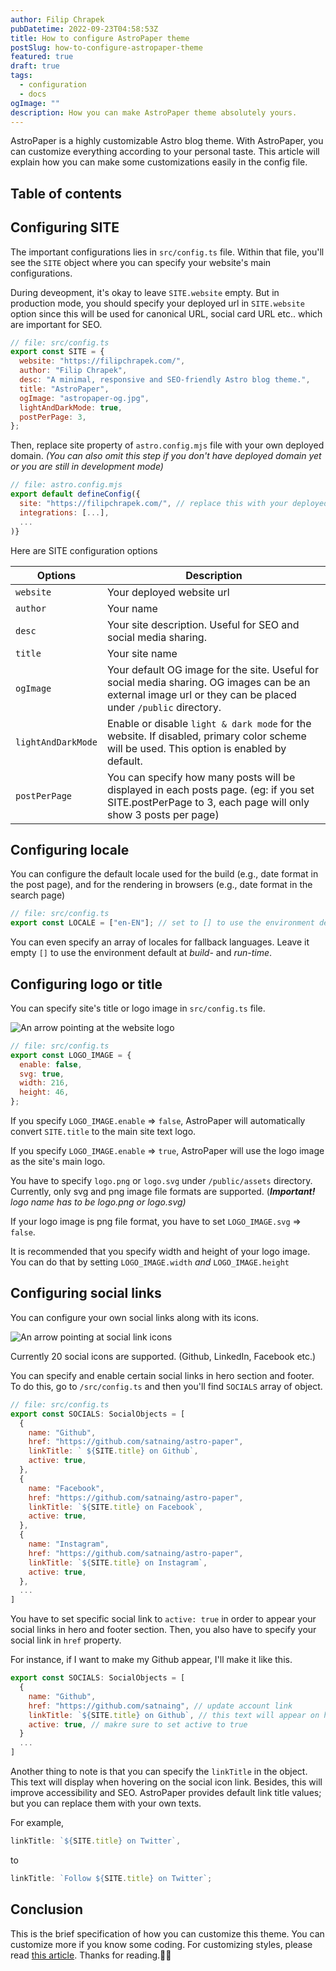 ```yaml
---
author: Filip Chrapek
pubDatetime: 2022-09-23T04:58:53Z
title: How to configure AstroPaper theme
postSlug: how-to-configure-astropaper-theme
featured: true
draft: true
tags:
  - configuration
  - docs
ogImage: ""
description: How you can make AstroPaper theme absolutely yours.
---
```


AstroPaper is a highly customizable Astro blog theme. With AstroPaper, you can customize everything according to your personal taste. This article will explain how you can make some customizations easily in the config file.

## Table of contents

## Configuring SITE

The important configurations lies in `src/config.ts` file. Within that file, you'll see the `SITE` object where you can specify your website's main configurations.

During deveopment, it's okay to leave `SITE.website` empty. But in production mode, you should specify your deployed url in `SITE.website` option since this will be used for canonical URL, social card URL etc.. which are important for SEO.

```js
// file: src/config.ts
export const SITE = {
  website: "https://filipchrapek.com/",
  author: "Filip Chrapek",
  desc: "A minimal, responsive and SEO-friendly Astro blog theme.",
  title: "AstroPaper",
  ogImage: "astropaper-og.jpg",
  lightAndDarkMode: true,
  postPerPage: 3,
};
```

Then, replace site property of `astro.config.mjs` file with your own deployed domain. _(You can also omit this step if you don't have deployed domain yet or you are still in development mode)_

```js
// file: astro.config.mjs
export default defineConfig({
  site: "https://filipchrapek.com/", // replace this with your deployed domain
  integrations: [...],
  ...
)}
```

Here are SITE configuration options

| Options            | Description                                                                                                                                                  |
| ------------------ | ------------------------------------------------------------------------------------------------------------------------------------------------------------ |
| `website`          | Your deployed website url                                                                                                                                    |
| `author`           | Your name                                                                                                                                                    |
| `desc`             | Your site description. Useful for SEO and social media sharing.                                                                                              |
| `title`            | Your site name                                                                                                                                               |
| `ogImage`          | Your default OG image for the site. Useful for social media sharing. OG images can be an external image url or they can be placed under `/public` directory. |
| `lightAndDarkMode` | Enable or disable `light & dark mode` for the website. If disabled, primary color scheme will be used. This option is enabled by default.                    |
| `postPerPage`      | You can specify how many posts will be displayed in each posts page. (eg: if you set SITE.postPerPage to 3, each page will only show 3 posts per page)       |

## Configuring locale

You can configure the default locale used for the build (e.g., date format in the post page), and for the rendering in browsers (e.g., date format in the search page)

```js
// file: src/config.ts
export const LOCALE = ["en-EN"]; // set to [] to use the environment default
```

You can even specify an array of locales for fallback languages. Leave it empty `[]` to use the environment default at _build-_ and _run-time_.

## Configuring logo or title

You can specify site's title or logo image in `src/config.ts` file.

![An arrow pointing at the website logo](https://res.cloudinary.com/noezectz/v1663911318/astro-paper/AstroPaper-logo-config_goff5l.png)

```js
// file: src/config.ts
export const LOGO_IMAGE = {
  enable: false,
  svg: true,
  width: 216,
  height: 46,
};
```

If you specify `LOGO_IMAGE.enable` => `false`, AstroPaper will automatically convert `SITE.title` to the main site text logo.

If you specify `LOGO_IMAGE.enable` => `true`, AstroPaper will use the logo image as the site's main logo.

You have to specify `logo.png` or `logo.svg` under `/public/assets` directory. Currently, only svg and png image file formats are supported. (**_Important!_** _logo name has to be logo.png or logo.svg)_

If your logo image is png file format, you have to set `LOGO_IMAGE.svg` => `false`.

It is recommended that you specify width and height of your logo image. You can do that by setting `LOGO_IMAGE.width` _and_ `LOGO_IMAGE.height`

## Configuring social links

You can configure your own social links along with its icons.

![An arrow pointing at social link icons](https://res.cloudinary.com/noezectz/v1663914759/astro-paper/astro-paper-socials_tkcjgq.png)

Currently 20 social icons are supported. (Github, LinkedIn, Facebook etc.)

You can specify and enable certain social links in hero section and footer. To do this, go to `/src/config.ts` and then you'll find `SOCIALS` array of object.

```js
// file: src/config.ts
export const SOCIALS: SocialObjects = [
  {
    name: "Github",
    href: "https://github.com/satnaing/astro-paper",
    linkTitle: ` ${SITE.title} on Github`,
    active: true,
  },
  {
    name: "Facebook",
    href: "https://github.com/satnaing/astro-paper",
    linkTitle: `${SITE.title} on Facebook`,
    active: true,
  },
  {
    name: "Instagram",
    href: "https://github.com/satnaing/astro-paper",
    linkTitle: `${SITE.title} on Instagram`,
    active: true,
  },
  ...
]
```

You have to set specific social link to `active: true` in order to appear your social links in hero and footer section. Then, you also have to specify your social link in `href` property.

For instance, if I want to make my Github appear, I'll make it like this.

```js
export const SOCIALS: SocialObjects = [
  {
    name: "Github",
    href: "https://github.com/satnaing", // update account link
    linkTitle: `${SITE.title} on Github`, // this text will appear on hover and VoiceOver
    active: true, // makre sure to set active to true
  }
  ...
]
```

Another thing to note is that you can specify the `linkTitle` in the object. This text will display when hovering on the social icon link. Besides, this will improve accessibility and SEO. AstroPaper provides default link title values; but you can replace them with your own texts.

For example,

```js
linkTitle: `${SITE.title} on Twitter`,
```

to

```js
linkTitle: `Follow ${SITE.title} on Twitter`;
```

## Conclusion

This is the brief specification of how you can customize this theme. You can customize more if you know some coding. For customizing styles, please read [this article](https://filipchrapek.com/posts/customizing-astropaper-theme-color-schemes/). Thanks for reading.✌🏻
